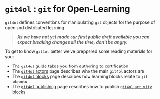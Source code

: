 # `git4ol` : `git` for Open-Learning

`git4ol` defines conventions for manipulating `git` objects for the purpose of open and distributed learning.

> ***As we have not yet made our first public draft available you can expect breaking changes all the time, don't be angry.***

To get to know `git4ol` better we've preppared some reading materials for you:

- The [`git4ol` guide](guide.md) takes you from authoring to certification
- The [`git4ol` actors](actors.md) page describes who the main `git4ol` actors are
- The [`git4ol` blocks](blocks.md) page describes how learning blocks relate to `git` objects
- The [`git4ol` publishing](publishing.md) page describes how to publish [`git4ol` `activity` blocks](blocks.md#activity-blocks)
